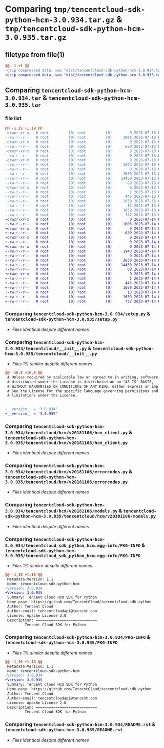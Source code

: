 # Comparing `tmp/tencentcloud-sdk-python-hcm-3.0.934.tar.gz` & `tmp/tencentcloud-sdk-python-hcm-3.0.935.tar.gz`

## filetype from file(1)

```diff
@@ -1 +1 @@
-gzip compressed data, was "dist/tencentcloud-sdk-python-hcm-3.0.934.tar", last modified: Thu Jul 13 00:23:31 2023, max compression
+gzip compressed data, was "dist/tencentcloud-sdk-python-hcm-3.0.935.tar", last modified: Fri Jul 14 00:31:45 2023, max compression
```

## Comparing `tencentcloud-sdk-python-hcm-3.0.934.tar` & `tencentcloud-sdk-python-hcm-3.0.935.tar`

### file list

```diff
@@ -1,19 +1,19 @@
-drwxr-xr-x   0 root         (0) root         (0)        0 2023-07-13 00:23:31.000000 tencentcloud-sdk-python-hcm-3.0.934/
--rw-r--r--   0 root         (0) root         (0)     1006 2023-07-13 00:23:31.000000 tencentcloud-sdk-python-hcm-3.0.934/setup.py
-drwxr-xr-x   0 root         (0) root         (0)        0 2023-07-13 00:23:31.000000 tencentcloud-sdk-python-hcm-3.0.934/tencentcloud/
--rw-r--r--   0 root         (0) root         (0)      630 2023-07-13 00:23:31.000000 tencentcloud-sdk-python-hcm-3.0.934/tencentcloud/__init__.py
-drwxr-xr-x   0 root         (0) root         (0)        0 2023-07-13 00:23:31.000000 tencentcloud-sdk-python-hcm-3.0.934/tencentcloud/hcm/
--rw-r--r--   0 root         (0) root         (0)        0 2023-07-13 00:23:31.000000 tencentcloud-sdk-python-hcm-3.0.934/tencentcloud/hcm/__init__.py
-drwxr-xr-x   0 root         (0) root         (0)        0 2023-07-13 00:23:31.000000 tencentcloud-sdk-python-hcm-3.0.934/tencentcloud/hcm/v20181106/
--rw-r--r--   0 root         (0) root         (0)     1943 2023-07-13 00:23:31.000000 tencentcloud-sdk-python-hcm-3.0.934/tencentcloud/hcm/v20181106/hcm_client.py
--rw-r--r--   0 root         (0) root         (0)        0 2023-07-13 00:23:31.000000 tencentcloud-sdk-python-hcm-3.0.934/tencentcloud/hcm/v20181106/__init__.py
--rw-r--r--   0 root         (0) root         (0)     2630 2023-07-13 00:23:31.000000 tencentcloud-sdk-python-hcm-3.0.934/tencentcloud/hcm/v20181106/errorcodes.py
--rw-r--r--   0 root         (0) root         (0)    14450 2023-07-13 00:23:31.000000 tencentcloud-sdk-python-hcm-3.0.934/tencentcloud/hcm/v20181106/models.py
--rw-r--r--   0 root         (0) root         (0)       88 2023-07-13 00:23:31.000000 tencentcloud-sdk-python-hcm-3.0.934/setup.cfg
-drwxr-xr-x   0 root         (0) root         (0)        0 2023-07-13 00:23:31.000000 tencentcloud-sdk-python-hcm-3.0.934/tencentcloud_sdk_python_hcm.egg-info/
--rw-r--r--   0 root         (0) root         (0)        1 2023-07-13 00:23:31.000000 tencentcloud-sdk-python-hcm-3.0.934/tencentcloud_sdk_python_hcm.egg-info/dependency_links.txt
--rw-r--r--   0 root         (0) root         (0)      445 2023-07-13 00:23:31.000000 tencentcloud-sdk-python-hcm-3.0.934/tencentcloud_sdk_python_hcm.egg-info/SOURCES.txt
--rw-r--r--   0 root         (0) root         (0)     1659 2023-07-13 00:23:31.000000 tencentcloud-sdk-python-hcm-3.0.934/tencentcloud_sdk_python_hcm.egg-info/PKG-INFO
--rw-r--r--   0 root         (0) root         (0)       13 2023-07-13 00:23:31.000000 tencentcloud-sdk-python-hcm-3.0.934/tencentcloud_sdk_python_hcm.egg-info/top_level.txt
--rw-r--r--   0 root         (0) root         (0)     1659 2023-07-13 00:23:31.000000 tencentcloud-sdk-python-hcm-3.0.934/PKG-INFO
--rw-r--r--   0 root         (0) root         (0)      737 2023-07-13 00:23:31.000000 tencentcloud-sdk-python-hcm-3.0.934/README.rst
+drwxr-xr-x   0 root         (0) root         (0)        0 2023-07-14 00:31:45.000000 tencentcloud-sdk-python-hcm-3.0.935/
+-rw-r--r--   0 root         (0) root         (0)     1006 2023-07-14 00:31:45.000000 tencentcloud-sdk-python-hcm-3.0.935/setup.py
+drwxr-xr-x   0 root         (0) root         (0)        0 2023-07-14 00:31:45.000000 tencentcloud-sdk-python-hcm-3.0.935/tencentcloud/
+-rw-r--r--   0 root         (0) root         (0)      630 2023-07-14 00:31:45.000000 tencentcloud-sdk-python-hcm-3.0.935/tencentcloud/__init__.py
+drwxr-xr-x   0 root         (0) root         (0)        0 2023-07-14 00:31:45.000000 tencentcloud-sdk-python-hcm-3.0.935/tencentcloud/hcm/
+-rw-r--r--   0 root         (0) root         (0)        0 2023-07-14 00:31:45.000000 tencentcloud-sdk-python-hcm-3.0.935/tencentcloud/hcm/__init__.py
+drwxr-xr-x   0 root         (0) root         (0)        0 2023-07-14 00:31:45.000000 tencentcloud-sdk-python-hcm-3.0.935/tencentcloud/hcm/v20181106/
+-rw-r--r--   0 root         (0) root         (0)     1943 2023-07-14 00:31:45.000000 tencentcloud-sdk-python-hcm-3.0.935/tencentcloud/hcm/v20181106/hcm_client.py
+-rw-r--r--   0 root         (0) root         (0)        0 2023-07-14 00:31:45.000000 tencentcloud-sdk-python-hcm-3.0.935/tencentcloud/hcm/v20181106/__init__.py
+-rw-r--r--   0 root         (0) root         (0)     2630 2023-07-14 00:31:45.000000 tencentcloud-sdk-python-hcm-3.0.935/tencentcloud/hcm/v20181106/errorcodes.py
+-rw-r--r--   0 root         (0) root         (0)    14450 2023-07-14 00:31:45.000000 tencentcloud-sdk-python-hcm-3.0.935/tencentcloud/hcm/v20181106/models.py
+-rw-r--r--   0 root         (0) root         (0)       88 2023-07-14 00:31:45.000000 tencentcloud-sdk-python-hcm-3.0.935/setup.cfg
+drwxr-xr-x   0 root         (0) root         (0)        0 2023-07-14 00:31:45.000000 tencentcloud-sdk-python-hcm-3.0.935/tencentcloud_sdk_python_hcm.egg-info/
+-rw-r--r--   0 root         (0) root         (0)        1 2023-07-14 00:31:45.000000 tencentcloud-sdk-python-hcm-3.0.935/tencentcloud_sdk_python_hcm.egg-info/dependency_links.txt
+-rw-r--r--   0 root         (0) root         (0)      445 2023-07-14 00:31:45.000000 tencentcloud-sdk-python-hcm-3.0.935/tencentcloud_sdk_python_hcm.egg-info/SOURCES.txt
+-rw-r--r--   0 root         (0) root         (0)     1659 2023-07-14 00:31:45.000000 tencentcloud-sdk-python-hcm-3.0.935/tencentcloud_sdk_python_hcm.egg-info/PKG-INFO
+-rw-r--r--   0 root         (0) root         (0)       13 2023-07-14 00:31:45.000000 tencentcloud-sdk-python-hcm-3.0.935/tencentcloud_sdk_python_hcm.egg-info/top_level.txt
+-rw-r--r--   0 root         (0) root         (0)     1659 2023-07-14 00:31:45.000000 tencentcloud-sdk-python-hcm-3.0.935/PKG-INFO
+-rw-r--r--   0 root         (0) root         (0)      737 2023-07-14 00:31:45.000000 tencentcloud-sdk-python-hcm-3.0.935/README.rst
```

### Comparing `tencentcloud-sdk-python-hcm-3.0.934/setup.py` & `tencentcloud-sdk-python-hcm-3.0.935/setup.py`

 * *Files identical despite different names*

### Comparing `tencentcloud-sdk-python-hcm-3.0.934/tencentcloud/__init__.py` & `tencentcloud-sdk-python-hcm-3.0.935/tencentcloud/__init__.py`

 * *Files 1% similar despite different names*

```diff
@@ -10,8 +10,8 @@
 # Unless required by applicable law or agreed to in writing, software
 # distributed under the License is distributed on an "AS IS" BASIS,
 # WITHOUT WARRANTIES OR CONDITIONS OF ANY KIND, either express or implied.
 # See the License for the specific language governing permissions and
 # limitations under the License.
 
 
-__version__ = '3.0.934'
+__version__ = '3.0.935'
```

### Comparing `tencentcloud-sdk-python-hcm-3.0.934/tencentcloud/hcm/v20181106/hcm_client.py` & `tencentcloud-sdk-python-hcm-3.0.935/tencentcloud/hcm/v20181106/hcm_client.py`

 * *Files identical despite different names*

### Comparing `tencentcloud-sdk-python-hcm-3.0.934/tencentcloud/hcm/v20181106/errorcodes.py` & `tencentcloud-sdk-python-hcm-3.0.935/tencentcloud/hcm/v20181106/errorcodes.py`

 * *Files identical despite different names*

### Comparing `tencentcloud-sdk-python-hcm-3.0.934/tencentcloud/hcm/v20181106/models.py` & `tencentcloud-sdk-python-hcm-3.0.935/tencentcloud/hcm/v20181106/models.py`

 * *Files identical despite different names*

### Comparing `tencentcloud-sdk-python-hcm-3.0.934/tencentcloud_sdk_python_hcm.egg-info/PKG-INFO` & `tencentcloud-sdk-python-hcm-3.0.935/tencentcloud_sdk_python_hcm.egg-info/PKG-INFO`

 * *Files 1% similar despite different names*

```diff
@@ -1,10 +1,10 @@
 Metadata-Version: 1.1
 Name: tencentcloud-sdk-python-hcm
-Version: 3.0.934
+Version: 3.0.935
 Summary: Tencent Cloud Hcm SDK for Python
 Home-page: https://github.com/TencentCloud/tencentcloud-sdk-python
 Author: Tencent Cloud
 Author-email: tencentcloudapi@tencent.com
 License: Apache License 2.0
 Description: ============================
         Tencent Cloud SDK for Python
```

### Comparing `tencentcloud-sdk-python-hcm-3.0.934/PKG-INFO` & `tencentcloud-sdk-python-hcm-3.0.935/PKG-INFO`

 * *Files 1% similar despite different names*

```diff
@@ -1,10 +1,10 @@
 Metadata-Version: 1.1
 Name: tencentcloud-sdk-python-hcm
-Version: 3.0.934
+Version: 3.0.935
 Summary: Tencent Cloud Hcm SDK for Python
 Home-page: https://github.com/TencentCloud/tencentcloud-sdk-python
 Author: Tencent Cloud
 Author-email: tencentcloudapi@tencent.com
 License: Apache License 2.0
 Description: ============================
         Tencent Cloud SDK for Python
```

### Comparing `tencentcloud-sdk-python-hcm-3.0.934/README.rst` & `tencentcloud-sdk-python-hcm-3.0.935/README.rst`

 * *Files identical despite different names*

